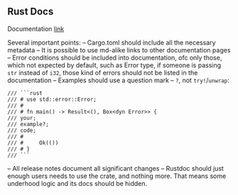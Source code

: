 ## Rust Docs

Documentation [link](https://rust-lang.github.io/api-guidelines/documentation.html)

Several important points:
– Cargo.toml should include all the necessary metadata
– It is possible to use md-alike links to other documentation pages
– Error conditions should be included into documentation, ofc only those, which not expected by default, such as Error type, if someone is passing `str` instead of `i32`,
those kind of errors should not be listed in the documentation
– Examples should use a question mark – `?`, not `try!`/`unwrap`:
```rust-lang
/// ```rust
/// # use std::error::Error;
/// #
/// # fn main() -> Result<(), Box<dyn Error>> {
/// your;
/// example?;
/// code;
/// #
/// #     Ok(())
/// # }
/// ```
```

– All release notes document all significant changes
– Rustdoc should just enough users needs to use the crate, and nothing more. That means some underhood logic and its docs should be hidden.
